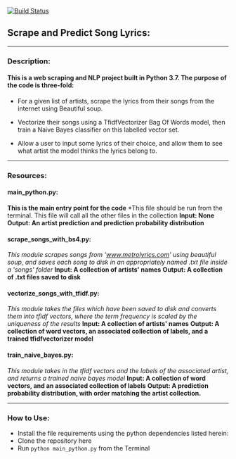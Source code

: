 [![Build Status](https://travis-ci.com/lyonne19/scrape_nlp.svg?branch=master)](https://travis-ci.com/lyonne19/scrape_nlp)

## Scrape and Predict Song Lyrics:
---
### Description:
#### This is a web scraping and NLP project built in Python 3.7. The purpose of the code is three-fold:

* For a given list of artists, scrape the lyrics from their songs from the internet using Beautiful soup.

* Vectorize their songs using a TfidfVectorizer Bag Of Words model, then train a Naive Bayes classifier on this labelled vector set.

* Allow a user to input some lyrics of their choice, and allow them to see what artist the model thinks the lyrics belong to.
---
### Resources:

#### main_python.py:
**This is the main entry point for the code**
*This file should be run from the terminal. This file will call all the other files in the collection
**Input: None**
**Output: An artist prediction and prediction probability distribution**

#### scrape_songs_with_bs4.py:
*This module scrapes songs from 'www.metrolyrics.com' using beautiful soup, and saves each song to disk in an appropriately named .txt file inside a 'songs' folder*
**Input: A collection of artists' names**
**Output: A collection of .txt files saved to disk**

#### vectorize_songs_with_tfidf.py:
*This module takes the files which have been saved to disk and converts them into tfidf vectors, where the term frequency is scaled by the uniqueness of the results*
**Input: A collection of artists' names**
**Output: A collection of word vectors, an associated collection of labels, and a trained tfidfvectorizer model**

#### train_naive_bayes.py:
*This module takes in the tfidf vectors and the labels of the associated artist, and returns a trained naive bayes model*
**Input:  A collection of word vectors, and an associated collection of labels**
**Output: A prediction probability distribution, with order matching the artist collection.**

---
### How to Use:

* Install the file requirements using the python dependencies listed herein:
* Clone the repository here
* Run `python main_python.py` from the Terminal
